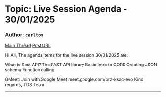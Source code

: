 # Topic: Live Session Agenda - 30/01/2025

### Author: `carlton`
[Main Thread](https://discourse.onlinedegree.iitm.ac.in/t/live-session-agenda-30-01-2025/165830)
[Post URL](https://discourse.onlinedegree.iitm.ac.in/t/live-session-agenda-30-01-2025/165830/1)

[post_number]: 1
Hi All,
The agenda items for the live session 30/01/2025 are:

What is Rest API?
The FAST API library
Basic Intro to CORS
Creating JSON schema
Function calling

GMeet: 
Join with Google Meet
meet.google.com/brz-ksac-evo
Kind regards,
TDS Team

---

